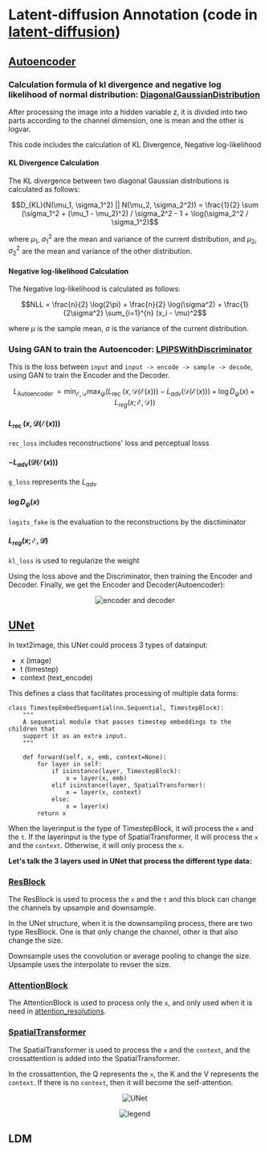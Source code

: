 # Latent-diffusion Annotation (code in [latent-diffusion](https://github.com/CompVis/latent-diffusion))

## [Autoencoder](https://github.com/CompVis/latent-diffusion/blob/main/ldm/models/autoencoder.py)

### Calculation formula of kl divergence and negative log likelihood of normal distribution: [DiagonalGaussianDistribution](https://github.com/CompVis/latent-diffusion/blob/a506df5756472e2ebaf9078affdde2c4f1502cd4/ldm/modules/distributions/distributions.py#L24)

After processing the image into a hidden variable z, it is divided into two parts according to the channel dimension, one is mean and the other is logvar.

This code includes the calculation of KL Divergence, Negative log-likelihood

#### KL Divergence Calculation

The KL divergence between two diagonal Gaussian distributions is calculated as follows:
  
  $$D_{KL}(N(\mu_1, \sigma_1^2) || N(\mu_2, \sigma_2^2)) = \frac{1}{2} \sum (\sigma_1^2 + (\mu_1 - \mu_2)^2) / \sigma_2^2 - 1 + \log(\sigma_2^2 / \sigma_1^2)$$

  where $\mu_1$, $\sigma_1^2$ are the mean and variance of the current distribution, and $\mu_2$, $\sigma_2^2$ are the mean and variance of the other distribution.

#### Negative log-likelihood Calculation

The Negative log-likelihood is calculated as follows:

  $$NLL = \frac{n}{2} \log(2\pi) + \frac{n}{2} \log(\sigma^2) + \frac{1}{2\sigma^2} \sum_{i=1}^{n} (x_i - \mu)^2$$

  where $\mu$ is the sample mean, $\sigma$ is the variance of the current distribution.

### Using GAN to train the Autoencoder: [LPIPSWithDiscriminator](https://github.com/CompVis/latent-diffusion/blob/a506df5756472e2ebaf9078affdde2c4f1502cd4/ldm/modules/losses/contperceptual.py#L7)

This is the loss between `input` and `input -> encode -> sample -> decode`, using GAN to train the Encoder and the Decoder.

$$L_{\text {Autoencoder }}=\min_{\mathcal{E}, \mathcal{D}} \max_\psi\left(L_{\text {rec }}(x, \mathcal{D}(\mathcal{E}(x)))-L_{a d v}(\mathcal{D}(\mathcal{E}(x)))+\log D_\psi(x)+L_{r e g}(x ; \mathcal{E}, \mathcal{D})\right)$$

#### $L_{\text {rec }}(x, \mathcal{D}(\mathcal{E}(x)))$

`rec_loss` includes reconstructions' loss and perceptual losss

#### $-L_{a d v}(\mathcal{D}(\mathcal{E}(x)))$

`g_loss` represents the $L_{a d v}$

#### $\log D_\psi(x)$

`logits_fake` is the evaluation to the reconstructions by the disctiminator

#### $L_{r e g}(x ; \mathcal{E}, \mathcal{D})$

`kl_loss` is used to regularize the weight

Using the loss above and the Discriminator, then training the Encoder and Decoder. Finally, we get the Encoder and Decoder(Autoencoder):

<p align="center">
  <img src="https://github.com/digbangbang/Learning/assets/78746384/411c682c-2a97-438f-96c4-9c2423280834" alt="encoder and decoder">
</p>

## [UNet](https://github.com/CompVis/latent-diffusion/blob/a506df5756472e2ebaf9078affdde2c4f1502cd4/ldm/modules/diffusionmodules/openaimodel.py#L413)

In text2image, this UNet could process 3 types of datainput:

- x (image)
- t (timestep)
- context (text_encode)

This defines a class that facilitates processing of multiple data forms:

```
class TimestepEmbedSequential(nn.Sequential, TimestepBlock):
    """
    A sequential module that passes timestep embeddings to the children that
    support it as an extra input.
    """

    def forward(self, x, emb, context=None):
        for layer in self:
            if isinstance(layer, TimestepBlock):
                x = layer(x, emb)
            elif isinstance(layer, SpatialTransformer):
                x = layer(x, context)
            else:
                x = layer(x)
        return x
```

When the layerinput is the type of TimestepBlock, it will process the `x` and the `t`. If the layerinput is the type of SpatialTransformer, it will process the `x` and the `context`. Otherwise, it will only process the `x`.

**Let's talk the 3 layers used in UNet that process the different type data:**

### [ResBlock](https://github.com/CompVis/latent-diffusion/blob/a506df5756472e2ebaf9078affdde2c4f1502cd4/ldm/modules/diffusionmodules/openaimodel.py#L163)

The ResBlock is used to process the `x` and the `t` and this block can change the channels by upsample and downsample.

In the UNet structure, when it is the downsampling process, there are two type ResBlock. One is that only change the channel, other is that also change the size.

Downsample uses the convolution or average pooling to change the size. Upsample uses the interpolate to revoer the size.

### [AttentionBlock](https://github.com/CompVis/latent-diffusion/blob/a506df5756472e2ebaf9078affdde2c4f1502cd4/ldm/modules/diffusionmodules/openaimodel.py#L278C7-L278C21)

The AttentionBlock is used to process only the `x`, and only used when it is need in [attention_resolutions](https://github.com/CompVis/latent-diffusion/blob/a506df5756472e2ebaf9078affdde2c4f1502cd4/configs/latent-diffusion/txt2img-1p4B-eval.yaml#L27).

### [SpatialTransformer](https://github.com/CompVis/latent-diffusion/blob/a506df5756472e2ebaf9078affdde2c4f1502cd4/ldm/modules/attention.py#L218)

The SpatialTransformer is used to process the `x` and the `context`, and the crossattention is added into the SpatialTransformer.

In the crossattention, the Q represents the `x`, the K and the V represents the `context`. If there is no `context`, then it will become the self-attention.


<p align="center">
  <img src="https://github.com/digbangbang/Learning/assets/78746384/f405de99-241d-41cb-a767-ec2969b1a971" alt="UNet">
</p>

<p align="center">
  <img src="https://github.com/digbangbang/Learning/assets/78746384/4a8b4e02-bbaa-4607-9c84-fea009bba0e8" alt="legend">
</p>


## LDM

